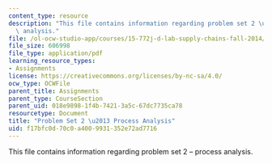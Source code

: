 ```yaml
---
content_type: resource
description: "This file contains information regarding problem set 2 \u2013 process\
  \ analysis."
file: /ol-ocw-studio-app/courses/15-772j-d-lab-supply-chains-fall-2014/f17bfc0d70c0a4009931352e72ad7716_MIT15_772JF14_ProblemSet2.pdf
file_size: 606998
file_type: application/pdf
learning_resource_types:
- Assignments
license: https://creativecommons.org/licenses/by-nc-sa/4.0/
ocw_type: OCWFile
parent_title: Assignments
parent_type: CourseSection
parent_uid: 018e9898-1f4b-7421-3a5c-67dc7735ca78
resourcetype: Document
title: "Problem Set 2 \u2013 Process Analysis"
uid: f17bfc0d-70c0-a400-9931-352e72ad7716
---
```

This file contains information regarding problem set 2 – process analysis.